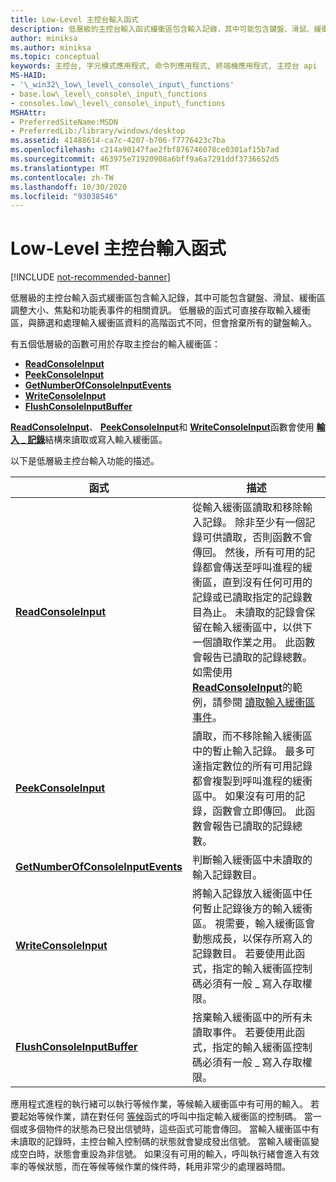 ```yaml
---
title: Low-Level 主控台輸入函式
description: 低層級的主控台輸入函式緩衝區包含輸入記錄，其中可能包含鍵盤、滑鼠、緩衝區調整大小、焦點和功能表事件的相關資訊。
author: miniksa
ms.author: miniksa
ms.topic: conceptual
keywords: 主控台, 字元模式應用程式, 命令列應用程式, 終端機應用程式, 主控台 api
MS-HAID:
- '\_win32\_low\_level\_console\_input\_functions'
- base.low\_level\_console\_input\_functions
- consoles.low\_level\_console\_input\_functions
MSHAttr:
- PreferredSiteName:MSDN
- PreferredLib:/library/windows/desktop
ms.assetid: 41488614-ca7c-4207-b706-f7776423c7ba
ms.openlocfilehash: c214a90147fae2fbf876746078ce0301af15b7ad
ms.sourcegitcommit: 463975e71920908a6bff9a6a7291ddf3736652d5
ms.translationtype: MT
ms.contentlocale: zh-TW
ms.lasthandoff: 10/30/2020
ms.locfileid: "93038546"
---
```

# <a name="low-level-console-input-functions"></a>Low-Level 主控台輸入函式

[!INCLUDE [not-recommended-banner](./includes/not-recommended-banner.md)]

低層級的主控台輸入函式緩衝區包含輸入記錄，其中可能包含鍵盤、滑鼠、緩衝區調整大小、焦點和功能表事件的相關資訊。 低層級的函式可直接存取輸入緩衝區，與篩選和處理輸入緩衝區資料的高階函式不同，但會捨棄所有的鍵盤輸入。

有五個低層級的函數可用於存取主控台的輸入緩衝區：

- [**ReadConsoleInput**](readconsoleinput.md)
- [**PeekConsoleInput**](peekconsoleinput.md)
- [**GetNumberOfConsoleInputEvents**](getnumberofconsoleinputevents.md)
- [**WriteConsoleInput**](writeconsoleinput.md)
- [**FlushConsoleInputBuffer**](flushconsoleinputbuffer.md)

[**ReadConsoleInput**](readconsoleinput.md)、 [**PeekConsoleInput**](peekconsoleinput.md)和 [**WriteConsoleInput**](writeconsoleinput.md)函數會使用 [**輸入 \_ 記錄**](input-record-str.md)結構來讀取或寫入輸入緩衝區。

以下是低層級主控台輸入功能的描述。

| 函式 | 描述 |
|-|-|
| [**ReadConsoleInput**](readconsoleinput.md) | 從輸入緩衝區讀取和移除輸入記錄。 除非至少有一個記錄可供讀取，否則函數不會傳回。 然後，所有可用的記錄都會傳送至呼叫進程的緩衝區，直到沒有任何可用的記錄或已讀取指定的記錄數目為止。 未讀取的記錄會保留在輸入緩衝區中，以供下一個讀取作業之用。 此函數會報告已讀取的記錄總數。 如需使用 [**ReadConsoleInput**](readconsoleinput.md)的範例，請參閱 [讀取輸入緩衝區事件](reading-input-buffer-events.md)。 |
| [**PeekConsoleInput**](peekconsoleinput.md) | 讀取，而不移除輸入緩衝區中的暫止輸入記錄。 最多可達指定數位的所有可用記錄都會複製到呼叫進程的緩衝區中。 如果沒有可用的記錄，函數會立即傳回。 此函數會報告已讀取的記錄總數。 |
| [**GetNumberOfConsoleInputEvents**](getnumberofconsoleinputevents.md) | 判斷輸入緩衝區中未讀取的輸入記錄數目。 |
| [**WriteConsoleInput**](writeconsoleinput.md) | 將輸入記錄放入緩衝區中任何暫止記錄後方的輸入緩衝區。 視需要，輸入緩衝區會動態成長，以保存所寫入的記錄數目。 若要使用此函式，指定的輸入緩衝區控制碼必須有一般 \_ 寫入存取權限。 |
| [**FlushConsoleInputBuffer**](flushconsoleinputbuffer.md) | 捨棄輸入緩衝區中的所有未讀取事件。 若要使用此函式，指定的輸入緩衝區控制碼必須有一般 \_ 寫入存取權限。 |

應用程式進程的執行緒可以執行等候作業，等候輸入緩衝區中有可用的輸入。 若要起始等候作業，請在對任何 [等候](https://msdn.microsoft.com/library/windows/desktop/ms687069)函式的呼叫中指定輸入緩衝區的控制碼。 當一個或多個物件的狀態為已發出信號時，這些函式可能會傳回。 當輸入緩衝區中有未讀取的記錄時，主控台輸入控制碼的狀態就會變成發出信號。 當輸入緩衝區變成空白時，狀態會重設為非信號。 如果沒有可用的輸入，呼叫執行緒會進入有效率的等候狀態，而在等候等候作業的條件時，耗用非常少的處理器時間。
